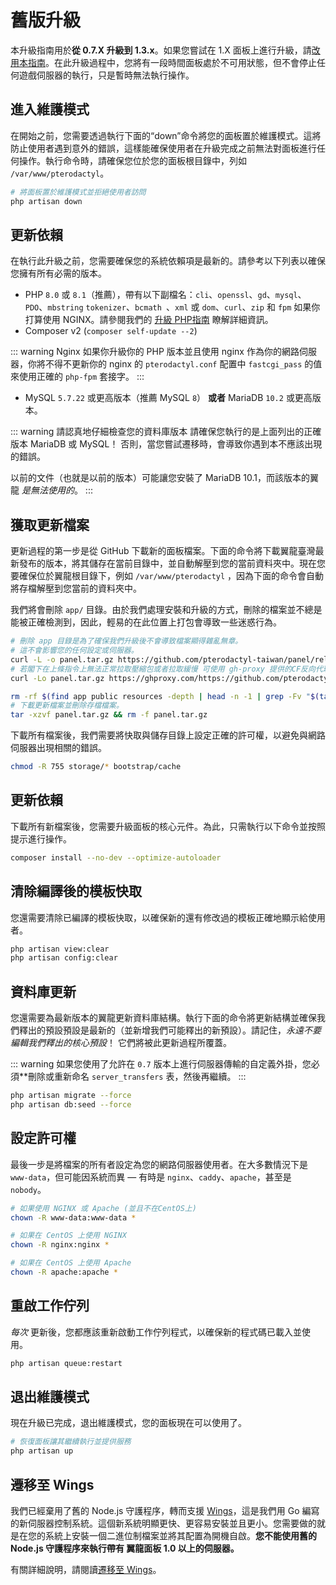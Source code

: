 # 舊版升級
本升級指南用於**從 0.7.X 升級到 1.3.x**。如果您嘗試在 1.X 面板上進行升級，請[改用本指南](/panel/1.0/updating.md)。在此升級過程中，您將有一段時間面板處於不可用狀態，但不會停止任何遊戲伺服器的執行，只是暫時無法執行操作。

## 進入維護模式
在開始之前，您需要透過執行下面的“down”命令將您的面板置於維護模式。這將防止使用者遇到意外的錯誤，這樣能確保使用者在升級完成之前無法對面板進行任何操作。執行命令時，請確保您位於您的面板根目錄中，列如 `/var/www/pterodactyl`。

``` bash
# 將面板置於維護模式並拒絕使用者訪問
php artisan down
```

## 更新依賴
在執行此升級之前，您需要確保您的系統依賴項是最新的。請參考以下列表以確保您擁有所有必需的版本。

* PHP `8.0` 或 `8.1`（推薦），帶有以下副檔名：`cli`、`openssl`、`gd`、`mysql`、`PDO`、`mbstring` `tokenizer`、`bcmath `、`xml` 或 `dom`、`curl`、`zip` 和 `fpm` 如果你打算使用 NGINX。請參閱我們的 [升級 PHP指南](/guides/php_upgrade.md) 瞭解詳細資訊。
* Composer v2 (`composer self-update --2`)

::: warning Nginx
如果你升級你的 PHP 版本並且使用 nginx 作為你的網路伺服器，你將不得不更新你的 nginx 的 `pterodactyl.conf` 配置中 `fastcgi_pass` 的值來使用正確的 `php-fpm` 套接字。
:::

* MySQL `5.7.22` 或更高版本（推薦 MySQL `8`） **或者** MariaDB `10.2` 或更高版本。

::: warning 請認真地仔細檢查您的資料庫版本
請確保您執行的是上面列出的正確版本 MariaDB 或 MySQL！ 否則，當您嘗試遷移時，會導致你遇到本不應該出現的錯誤。

以前的文件（也就是以前的版本）可能讓您安裝了 MariaDB 10.1，而該版本的翼龍 _是無法使用的_。
:::

## 獲取更新檔案
更新過程的第一步是從 GitHub 下載新的面板檔案。下面的命令將下載翼龍臺灣最新發布的版本，將其儲存在當前目錄中，並自動解壓到您的當前資料夾中。現在您要確保位於翼龍根目錄下，例如 `/var/www/pterodactyl` ，因為下面的命令會自動將存檔解壓到您當前的資料夾中。

我們將會刪除 `app/` 目錄。由於我們處理安裝和升級的方式，刪除的檔案並不總是能被正確檢測到，因此，輕易的在此位置上打包會導致一些迷惑行為。

``` bash
# 刪除 app 目錄是為了確保我們升級後不會導致檔案顯得雜亂無章。
# 這不會影響您的任何設定或伺服器。
curl -L -o panel.tar.gz https://github.com/pterodactyl-taiwan/panel/releases/latest/download/panel.tar.gz
# 若閣下在上條指令上無法正常拉取壓縮包或者拉取緩慢 可使用 gh-proxy 提供的CF反向代理來拉取
curl -Lo panel.tar.gz https://ghproxy.com/https://github.com/pterodactyl-taiwan/panel/releases/latest/download/panel.tar.gz

rm -rf $(find app public resources -depth | head -n -1 | grep -Fv "$(tar -tf panel.tar.gz)")
# 下載更新檔案並刪除存檔檔案。
tar -xzvf panel.tar.gz && rm -f panel.tar.gz
```

下載所有檔案後，我們需要將快取與儲存目錄上設定正確的許可權，以避免與網路伺服器出現相關的錯誤。

``` bash
chmod -R 755 storage/* bootstrap/cache
```

## 更新依賴
下載所有新檔案後，您需要升級面板的核心元件。為此，只需執行以下命令並按照提示進行操作。

``` bash
composer install --no-dev --optimize-autoloader
```

## 清除編譯後的模板快取
您還需要清除已編譯的模板快取，以確保新的還有修改過的模板正確地顯示給使用者。

``` bash
php artisan view:clear
php artisan config:clear
```

## 資料庫更新
您還需要為最新版本的翼龍更新資料庫結構。執行下面的命令將更新結構並確保我們釋出的預設預設是最新的（並新增我們可能釋出的新預設）。請記住，_永遠不要編輯我們釋出的核心預設_！ 它們將被此更新過程所覆蓋。

::: warning
如果您使用了允許在 `0.7` 版本上進行伺服器傳輸的自定義外掛，您必須**刪除或重新命名 `server_transfers` 表，然後再繼續。
:::

``` bash
php artisan migrate --force
php artisan db:seed --force
```

## 設定許可權
最後一步是將檔案的所有者設定為您的網路伺服器使用者。在大多數情況下是 `www-data`，但可能因系統而異 &mdash; 有時是 `nginx`、`caddy`、`apache`，甚至是 `nobody`。

``` bash
# 如果使用 NGINX 或 Apache (並且不在CentOS上)
chown -R www-data:www-data *

# 如果在 CentOS 上使用 NGINX
chown -R nginx:nginx *

# 如果在 CentOS 上使用 Apache
chown -R apache:apache *
```

## 重啟工作佇列
_每次_ 更新後，您都應該重新啟動工作佇列程式，以確保新的程式碼已載入並使用。

``` bash
php artisan queue:restart
```

## 退出維護模式
現在升級已完成，退出維護模式，您的面板現在可以使用了。

```bash
# 恢復面板讓其繼續執行並提供服務
php artisan up
```

## 遷移至 Wings
我們已經棄用了舊的 Node.js 守護程序，轉而支援 [Wings](https://github.com/pterodactyl-taiwan/wings)，這是我們用 Go 編寫的新伺服器控制系統。這個新系統明顯更快、更容易安裝並且更小。您需要做的就是在您的系統上安裝一個二進位制檔案並將其配置為開機自啟。**您不能使用舊的 Node.js 守護程序來執行帶有 翼龍面板 1.0 以上的伺服器。**

有關詳細說明，請閱讀[遷移至 Wings](/wings/1.0/migrating.md)。
